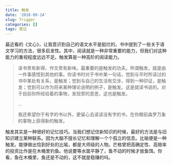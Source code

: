 ```yaml
---
title: 触发
date: '2018-09-24'
slug: Trigger
categories: []
tags: 笔记
---
```


最近看的《文心》，让我意识到自己的语文水平是挺烂的。书中提到了一些关于语文学习的方法，很多启发性。其中，阅读就是一种非常重要的能力，但我们对这种能力的重视程度远远不足。触发算是一种高阶的阅读能力。

>读书贵有新得，作文贵有新味。最重要的是触发的功夫。所谓触发，就是由一件事感悟到其他的事。你读书时对于书中某一句话，觉到与平时所读过的书中某处有关系，是触发；觉到与自己的生活有交涉，得到一种印证，是触发；觉到可以作为将来某种理论说明的例子，是触发。这是就读书说的。对于目前你所经验着的事物，发现旁的意思，这也是触发。
>
>...
>
>我还希望你于有字的书以外，更留心去读读没有字的书，在你眼前森罗万象的事物上获得新的触发。

触发其实是一种很好的记忆技巧。当我们想记住新知识的时候，最好的方法是与旧知识建立某种联系。因为大脑不擅长记忆和理解一个个孤立的信息。比喻便是一种触发。能够做出恰到好处的比喻，都是大师级的人物。芒格曾把高确定性、高赔率的投资比作是在木桶里钓鱼。他说要等水面平静了，鱼不动的时候才放鱼饵。你看，鱼在木桶里，鱼还是不动的，这不就是稳赚的吗。
